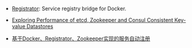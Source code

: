 ﻿

- [Registrator](http://gliderlabs.com/registrator/latest/user/quickstart/): Service registry bridge for Docker.

- [Exploring Performance of etcd, Zookeeper and Consul Consistent Key-value Datastores](https://coreos.com/blog/performance-of-etcd.html)
 
- [基于Docker、Registrator、Zookeeper实现的服务自动注册](https://parg.co/bC3)